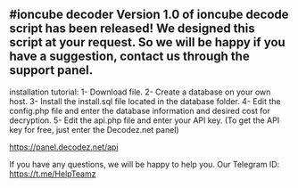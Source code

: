 #ioncube decoder
Version 1.0 of ioncube decode script has been released!
We designed this script at your request.
So we will be happy if you have a suggestion, contact us through the support panel.
---
installation tutorial:
1- Download file.
2- Create a database on your own host.
3- Install the install.sql file located in the database folder.
4- Edit the config.php file and enter the database information and desired cost for decryption.
5- Edit the api.php file and enter your API key. (To get the API key for free, just enter the Decodez.net panel)

https://panel.decodez.net/api

If you have any questions, we will be happy to help you.
Our Telegram ID:
https://t.me/HelpTeamz
